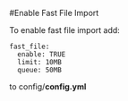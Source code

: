 #Enable Fast File Import

To enable fast file import add:

```
fast_file:
  enable: TRUE
  limit: 10MB
  queue: 50MB
```

to config/**config.yml**
